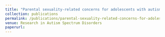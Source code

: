 ```yaml
---
title: "Parental sexuality-related concerns for adolescents with autism spectrum disorder and average or above IQ"
collection: publications
permalink: /publications/parental-sexuality-related-concerns-for-adolescents
venue: Research in Autism Spectrum Disorders
paperurl: 
---
```

